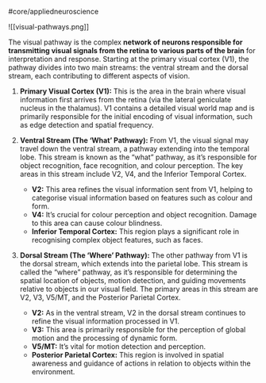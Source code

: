 #core/appliedneuroscience

![[visual-pathways.png]]

The visual pathway is the complex **network of neurons responsible for transmitting visual signals from the retina to various parts of the brain** for interpretation and response. Starting at the primary visual cortex (V1), the pathway divides into two main streams: the ventral stream and the dorsal stream, each contributing to different aspects of vision.

1. **Primary Visual Cortex (V1):** This is the area in the brain where visual information first arrives from the retina (via the lateral geniculate nucleus in the thalamus). V1 contains a detailed visual world map and is primarily responsible for the initial encoding of visual information, such as edge detection and spatial frequency.

2. **Ventral Stream (The ‘What’ Pathway):** From V1, the visual signal may travel down the ventral stream, a pathway extending into the temporal lobe. This stream is known as the “what” pathway, as it’s responsible for object recognition, face recognition, and colour perception. The key areas in this stream include V2, V4, and the Inferior Temporal Cortex.

    - **V2:** This area refines the visual information sent from V1, helping to categorise visual information based on features such as colour and form.
    - **V4:** It’s crucial for colour perception and object recognition. Damage to this area can cause colour blindness.
    - **Inferior Temporal Cortex:** This region plays a significant role in recognising complex object features, such as faces.
3. **Dorsal Stream (The ‘Where’ Pathway):** The other pathway from V1 is the dorsal stream, which extends into the parietal lobe. This stream is called the “where” pathway, as it’s responsible for determining the spatial location of objects, motion detection, and guiding movements relative to objects in our visual field. The primary areas in this stream are V2, V3, V5/MT, and the Posterior Parietal Cortex.

    - **V2:** As in the ventral stream, V2 in the dorsal stream continues to refine the visual information processed in V1.
    - **V3:** This area is primarily responsible for the perception of global motion and the processing of dynamic form.
    - **V5/MT:** It’s vital for motion detection and perception.
    - **Posterior Parietal Cortex:** This region is involved in spatial awareness and guidance of actions in relation to objects within the environment.
